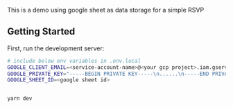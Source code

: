 This is a demo using google sheet as data storage for a simple RSVP 

## Getting Started

First, run the development server:

```bash
# include below env variables in .env.local
GOOGLE_CLIENT_EMAIL=<service-account-name>@<your gcp project>.iam.gserviceaccount.com
GOOGLE_PRIVATE_KEY="-----BEGIN PRIVATE KEY-----\n......\n-----END PRIVATE KEY-----\n"
GOOGLE_SHEET_ID=<google sheet id>


yarn dev
```